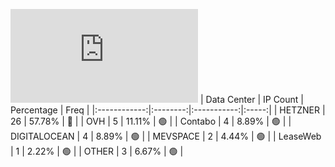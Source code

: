 ![Diagramm](https://github.com/obajay/StateSync-snapshots/blob/main/Projects/Realio/1/README.md)
| Data Center | IP Count | Percentage | Freq |
|:------------:|:--------:|:-----------:|:-----:|
| HETZNER | 26 | 57.78% | 🔴 |
| OVH | 5 | 11.11% | 🟢 |
| Contabo | 4 | 8.89% | 🟢 |
| DIGITALOCEAN | 4 | 8.89% | 🟢 |
| MEVSPACE | 2 | 4.44% | 🟢 |
| LeaseWeb | 1 | 2.22% | 🟢 |
| OTHER | 3 | 6.67% | 🟢 |
